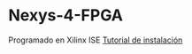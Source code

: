 # Nexys-4-FPGA

Programado en 
Xilinx ISE [Tutorial de instalación](https://mas140blog.wordpress.com/2016/02/10/circuitos-1-como-instalar-xilinx-ise-y-no-morir-en-el-intento/)
